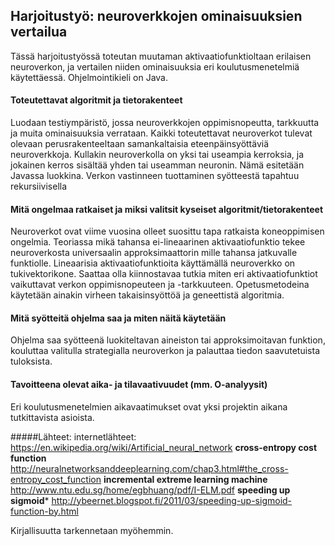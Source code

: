 ## Harjoitustyö: neuroverkkojen ominaisuuksien vertailua
Tässä harjoitustyössä toteutan muutaman aktivaatiofunktioltaan erilaisen neuroverkon, ja vertailen niiden ominaisuuksia eri koulutusmenetelmiä käytettäessä. Ohjelmointikieli on Java.

#### Toteutettavat algoritmit ja tietorakenteet
Luodaan testiympäristö, jossa neuroverkkojen oppimisnopeutta, tarkkuutta ja muita ominaisuuksia verrataan. Kaikki toteutettavat neuroverkot tulevat olevaan perusrakenteeltaan samankaltaisia eteenpäinsyöttäviä neuroverkkoja. Kullakin neuroverkolla on yksi tai useampia kerroksia, ja jokainen kerros sisältää yhden tai useamman neuronin. Nämä esitetään Javassa luokkina. Verkon vastinneen tuottaminen syötteestä tapahtuu rekursiivisella 

#### Mitä ongelmaa ratkaiset ja miksi valitsit kyseiset algoritmit/tietorakenteet
Neuroverkot ovat viime vuosina olleet suosittu tapa ratkaista koneoppimisen ongelmia. Teoriassa mikä tahansa ei-lineaarinen aktivaatiofunktio tekee neuroverkosta universaalin approksimaattorin mille tahansa jatkuvalle funktiolle. Lineaarisia aktivaatiofunktioita käyttämällä neuroverkko on tukivektorikone. Saattaa olla kiinnostavaa tutkia miten eri aktivaatiofunktiot vaikuttavat verkon oppimisnopeuteen ja -tarkkuuteen. Opetusmetodeina käytetään ainakin virheen takaisinsyöttöä ja geneettistä algoritmia.

#### Mitä syötteitä ohjelma saa ja miten näitä käytetään
Ohjelma saa syötteenä luokiteltavan aineiston tai approksimoitavan funktion, kouluttaa valitulla strategialla neuroverkon ja palauttaa tiedon saavutetuista tuloksista.

#### Tavoitteena olevat aika- ja tilavaativuudet (mm. O-analyysit)
Eri koulutusmenetelmien aikavaatimukset ovat yksi projektin aikana tutkittavista asioista. 

#####Lähteet:
internetlähteet:
https://en.wikipedia.org/wiki/Artificial_neural_network
**cross-entropy cost function**
http://neuralnetworksanddeeplearning.com/chap3.html#the_cross-entropy_cost_function
**incremental extreme learning machine**
http://www.ntu.edu.sg/home/egbhuang/pdf/I-ELM.pdf
**speeding up sigmoid***
http://ybeernet.blogspot.fi/2011/03/speeding-up-sigmoid-function-by.html

Kirjallisuutta tarkennetaan myöhemmin.
